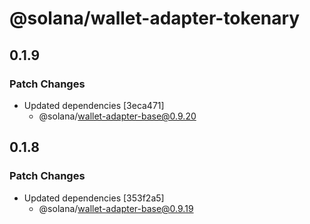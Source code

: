 # @solana/wallet-adapter-tokenary

## 0.1.9

### Patch Changes

-   Updated dependencies [3eca471]
    -   @solana/wallet-adapter-base@0.9.20

## 0.1.8

### Patch Changes

-   Updated dependencies [353f2a5]
    -   @solana/wallet-adapter-base@0.9.19
